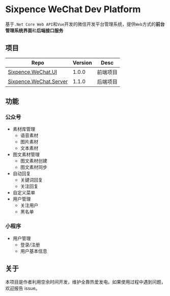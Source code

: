 # Sixpence WeChat Dev Platform

基于`.Net Core Web API`和`Vue`开发的微信开发平台管理系统，提供`Web`方式的**前台管理系统界面**和**后端接口服务**

## 项目

| Repo                                                         | Version | Desc     |
| ------------------------------------------------------------ | ------- | -------- |
| [Sixpence.WeChat.UI](https://github.com/Templarian/MaterialDesign-Webfont) | 1.0.0   | 前端项目 |
| [Sixpence.WeChat.Server](https://github.com/CarlDuFromChina/Sixpence.WeChat.Server) | 1.1.0   | 后端项目 |

## 功能

### 公众号

+ 素材库管理
  + 语音素材
  + 图片素材
  + 文本素材
+ 图文素材管理
  + 图文素材创建
  + 图文素材同步
+ 自动回复
  + 关键词回复
  + 关注回复
+ 自定义菜单
+ 用户管理
  + 关注用户
  + 黑名单

### 小程序

+ 用户管理
  + 登录/注册
  + 用户基本信息

## 关于

本项目是作者利用空余时间开发，维护全靠热爱发电。如果使用过程中遇到问题，欢迎报告 issue。
